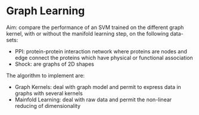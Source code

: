 
# Graph Learning

Aim: compare the performance of an SVM trained on the different graph kernel, with
or without the manifold learning step, on the following data-sets:

- PPI: protein-protein interaction network where proteins are nodes and edge connect
    the proteins which have physical or functional association
- Shock: are graphs of 2D shapes

The algorithm to implement are:

- Graph Kernels: deal with graph model and permit to express data in graphs
    with several kernels
- Mainfold Learning: deal with raw data and permit the non-linear reducing of
    dimensionality

